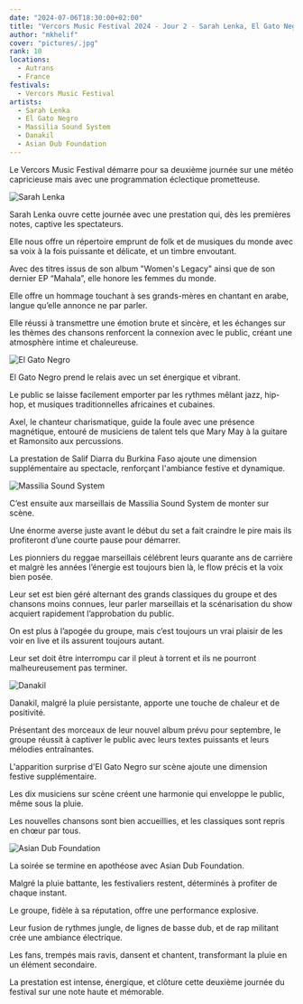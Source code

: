 ```yaml
---
date: "2024-07-06T18:30:00+02:00"
title: "Vercors Music Festival 2024 - Jour 2 - Sarah Lenka, El Gato Negro, Massilia Sound System, Danakil, Asian Dub Foundation"
author: "mkhelif"
cover: "pictures/.jpg"
rank: 10
locations:
  - Autrans
  - France
festivals:
  - Vercors Music Festival
artists:
  - Sarah Lenka
  - El Gato Negro
  - Massilia Sound System
  - Danakil
  - Asian Dub Foundation
---
```


Le Vercors Music Festival démarre pour sa deuxième journée sur une météo capricieuse mais avec une programmation
éclectique prometteuse.


![Sarah Lenka]()

Sarah Lenka ouvre cette journée avec une prestation qui, dès les premières notes, captive les spectateurs.

Elle nous offre un répertoire emprunt de folk et de musiques du monde avec sa voix à la fois puissante et délicate, et
un timbre envoutant.

Avec des titres issus de son album "Women's Legacy" ainsi que de son dernier EP “Mahala”, elle honore les femmes du
monde.

Elle offre un hommage touchant à ses grands-mères en chantant en arabe, langue qu’elle annonce ne par parler.

Elle réussi à transmettre une émotion brute et sincère, et les échanges sur les thèmes des chansons renforcent la
connexion avec le public, créant une atmosphère intime et chaleureuse.


![El Gato Negro]()

El Gato Negro prend le relais avec un set énergique et vibrant.

Le public se laisse facilement emporter par les rythmes mêlant jazz, hip-hop, et musiques traditionnelles africaines et
cubaines.

Axel, le chanteur charismatique, guide la foule avec une présence magnétique, entouré de musiciens de talent tels que
Mary May à la guitare et Ramonsito aux percussions.

La prestation de Salif Diarra du Burkina Faso ajoute une dimension supplémentaire au spectacle, renforçant l'ambiance
festive et dynamique.


![Massilia Sound System]()

C’est ensuite aux marseillais de Massilia Sound System de monter sur scène.

Une énorme averse juste avant le début du set a fait craindre le pire mais ils profiteront d’une courte pause pour
démarrer.

Les pionniers du reggae marseillais célébrent leurs quarante ans de carrière et malgrè les années l’énergie est toujours
bien là, le flow précis et la voix bien posée.

Leur set est bien géré alternant des grands classiques du groupe et des chansons moins connues, leur parler marseillais
et la scénarisation du show acquiert rapidement l’approbation du public.

On est plus à l’apogée du groupe, mais c’est toujours un vrai plaisir de les voir en live et ils assurent toujours
autant.

Leur set doit être interrompu car il pleut à torrent et ils ne pourront malheureusement pas terminer.


![Danakil]()

Danakil, malgré la pluie persistante, apporte une touche de chaleur et de positivité.

Présentant des morceaux de leur nouvel album prévu pour septembre, le groupe réussit à captiver le public avec leurs
textes puissants et leurs mélodies entraînantes.

L'apparition surprise d'El Gato Negro sur scène ajoute une dimension festive supplémentaire.

Les dix musiciens sur scène créent une harmonie qui enveloppe le public, même sous la pluie.

Les nouvelles chansons sont bien accueillies, et les classiques sont repris en chœur par tous.


![Asian Dub Foundation]()

La soirée se termine en apothéose avec Asian Dub Foundation.

Malgré la pluie battante, les festivaliers restent, déterminés à profiter de chaque instant.

Le groupe, fidèle à sa réputation, offre une performance explosive.

Leur fusion de rythmes jungle, de lignes de basse dub, et de rap militant crée une ambiance électrique.

Les fans, trempés mais ravis, dansent et chantent, transformant la pluie en un élément secondaire.

La prestation est intense, énergique, et clôture cette deuxième journée du festival sur une note haute et mémorable.
